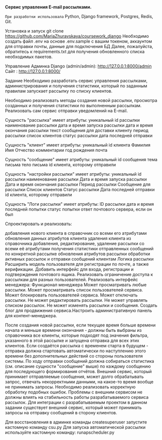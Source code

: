 **Сервис управления E-mail рассылками.**

`При разработки использовала`
Python, Django framework, Postgres, Redis, Git.

Установка и запуск
git clone https://github.com/MariaZhuravskaya/coursework_django
Необходимо создать файл .env на основе .env.sample с вашим токеном, аккаунтом для отправки почты, данные для подключения БД
Далее, пожалуйста, обратитесь к <a>requirements.txt</a> для получения обновленного списка необходимых пакетов.

Управление
Админка Django (admin/admin): http://127.0.0.1:8000/admin
Сайт : http://127.0.0.1:8000/

Задание
Необходимо разработать сервис управления рассылками, администрирования и получения статистики, который по заданным правилам запускает рассылку по списку клиентов.

Необходимо реализовать методы создания новой рассылки, просмотра созданных и получения статистики по выполненным рассылкам.
Реализовать сам сервис отправки уведомлений на E-mail.

Сущность "рассылка" имеет атрибуты:
уникальный id рассылки
наименование рассылки
дата и время запуска рассылки
дата и время окончания рассылки
текст сообщения для доставки клиенту
период рассылки
список клиентов
статус рассылки
дата последней отправки


Сущность "клиент" имеет атрибуты:
уникальный id клиента
Фамилия
Имя
Отчество
комментарии
год рождения
почта


Сущность "сообщение" имеет атрибуты:
уникальный id сообщения
тема письма
тело письма
id клиента, которому отправили

Сущность "настройки рассылки" имеет атрибуты:
уникальный id рассылки
наименование рассылки
Дата и время запуска рассылки
Дата и время окончания рассылки
Период рассылки
Сообщение для рассылки
Список клиентов
Статус рассылки
Дата последней отправки
id клиента, которому отправили

Сущность "Логи рассылки" имеет атрибуты:
ID рассылки
дата и время последней попытки
статус попытки
ответ почтового сервера, если он был

Спроектировать и реализовать:

добавления нового клиента в справочник со всеми его атрибутами
обновления данных атрибутов клиента
удаления клиента из справочника
добавления, редактирование, удаление рассылки со всеми её атрибутами
получения статистики отправленных сообщений по конкретной рассылке
обновления атрибутов рассылки
обработки активных рассылок и отправки сообщений клиентам
Логика рассылки
Расширить модель пользователя для регистрации по почте, а также верификации.
Добавить интерфейс для входа, регистрации и подтверждения почтового ящика.
Реализовать ограничение доступа к рассылкам для разных пользователей.
Реализовать интерфейс менеджера:
        Функционал менеджера
        Может просматривать любые рассылки.
        Может просматривать список пользователей сервиса.
        Может блокировать пользователей сервиса.
        Может отключать рассылки.
        Не может редактировать рассылки.
        Не может управлять списком рассылок.
        Не может изменять рассылки и сообщения.
Создать блог для продвижения сервиса.Настроить административную панель для контент-менеджера.

После создания новой рассылки, если текущее время больше времени начала и меньше времени окончания - должны быть выбраны из справочника все клиенты, которые подходят под значения фильтра, указанного в этой рассылке и запущена отправка для всех этих клиентов.
Если создаётся рассылка с временем старта в будущем - отправка должна стартовать автоматически по наступлению этого времени без дополнительных действий со стороны пользователя системы.
По ходу отправки сообщений должна собираться статистика (см. описание сущности "сообщение" выше) по каждому сообщению для последующего формирования отчётов.
Внешний сервис, который принимает отправляемые сообщения, может долго обрабатывать запрос, отвечать некорректными данными, на какое-то время вообще не принимать запросы. Необходимо реализовать корректную обработку подобных ошибок. Проблемы с внешним сервисом не должны влиять на стабильность работы разрабатываемого сервиса рассылок. Для интеграции с разрабатываемым проектом в данном задании существует внешний сервис, который может принимать запросы на отправку сообщений в сторону клиентов.

Для восстановления в админке команды createsuperuser запустите кастомную команду csu.py
Для запуска автоматической рассылки используйте кастомную команду: runapscheduler.py